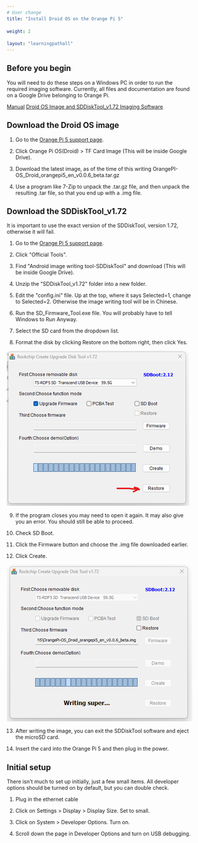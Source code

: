 ```yaml
---
# User change
title: "Install Droid OS on the Orange Pi 5"

weight: 2

layout: "learningpathall"
---
```


## Before you begin

You will need to do these steps on a Windows PC in order to run the required imaging software.
Currently, all files and documentation are found on a Google Drive belonging to Orange Pi.

[Manual](https://drive.google.com/drive/folders/1Bre2q0bGgXQuQlYaYDMvwstpvtHLmcgX)
[Droid OS Image and SDDiskTool_v1.72 Imaging Software](http://www.orangepi.org/html/hardWare/computerAndMicrocontrollers/service-and-support/Orange-pi-5.html)

## Download the Droid OS image

1. Go to the [Orange Pi 5 support page](http://www.orangepi.org/html/hardWare/computerAndMicrocontrollers/service-and-support/Orange-pi-5.html).

2. Click Orange Pi OS(Droid) > TF Card Image (This will be inside Google Drive).

3. Download the latest image, as of the time of this writing OrangePI-OS_Droid_orangepi5_en_v0.0.6_beta.tar.gz

4. Use a program like 7-Zip to unpack the .tar.gz file, and then unpack the resulting .tar file, so that you end up with a .img file.

## Download the SDDiskTool_v1.72

It is important to use the exact version of the SDDiskTool, version 1.72, otherwise it will fail.

1. Go to the [Orange Pi 5 support page](http://www.orangepi.org/html/hardWare/computerAndMicrocontrollers/service-and-support/Orange-pi-5.html).

2. Click "Official Tools".

3. Find "Android image writing tool-SDDiskTool" and download (This will be inside Google Drive).

4. Unzip the "SDDiskTool_v1.72" folder into a new folder.

5. Edit the "config.ini" file. Up at the top, where it says Selected=1, change to Selected=2. Otherwise the image writing tool will be in Chinese.

6. Run the SD_Firmware_Tool.exe file. You will probably have to tell Windows to Run Anyway.

7. Select the SD card from the dropdown list.

8. Format the disk by clicking Restore on the bottom right, then click Yes.

![img1](imagetool1.png)

9. If the program closes you may need to open it again. It may also give you an error. You should still be able to proceed.

10. Check SD Boot.

11. Click the Firmware button and choose the .img file downloaded earlier.

12. Click Create.

![img2](imagetool2.png)

13. After writing the image, you can exit the SDDiskTool software and eject the microSD card.

14. Insert the card into the Orange Pi 5 and then plug in the power.

## Initial setup

There isn't much to set up initially, just a few small items. All developer options should be turned on by default, but you can double check.

1. Plug in the ethernet cable

2. Click on Settings > Display > Display Size. Set to small.

3. Click on System > Developer Options. Turn on.

4. Scroll down the page in Developer Options and turn on USB debugging.
